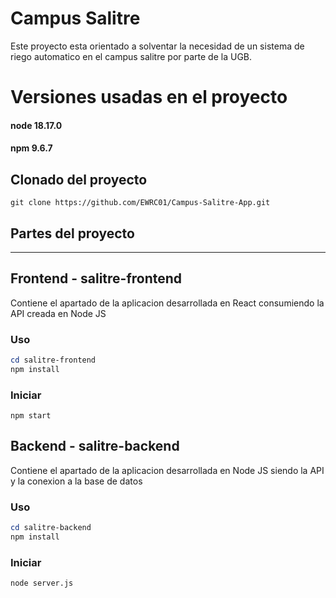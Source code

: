 ﻿# Campus Salitre

Este proyecto esta orientado a solventar la necesidad de un sistema de riego automatico en el campus salitre por parte de la UGB.

# Versiones usadas en el proyecto
#### node 18.17.0
#### npm  9.6.7

## Clonado del proyecto

```git
git clone https://github.com/EWRC01/Campus-Salitre-App.git
```

## Partes del proyecto

---

## Frontend - salitre-frontend

Contiene el apartado de la aplicacion desarrollada en React consumiendo la API creada en Node JS

### Uso

```powershell
cd salitre-frontend
npm install
```

### Iniciar

```
npm start
```

## Backend - salitre-backend

Contiene el apartado de la aplicacion desarrollada en Node JS siendo la API y la conexion a la base de datos

### Uso

```powershell
cd salitre-backend
npm install
```

### Iniciar

```
node server.js
```


